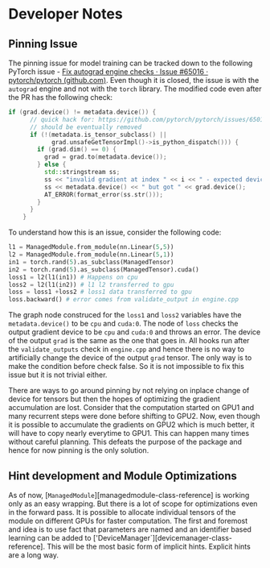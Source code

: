 # Developer Notes

## Pinning Issue

The pinning issue for model training can be tracked down to the following PyTorch issue - [Fix autograd engine checks · Issue #65016 · pytorch/pytorch (github.com)](https://github.com/pytorch/pytorch/issues/65016). Even though it is closed, the issue is with the `autograd` engine and not with the `torch` library. The modified code even after the PR has the following check:

```cpp
if (grad.device() != metadata.device()) {
      // quick hack for: https://github.com/pytorch/pytorch/issues/65016 but
      // should be eventually removed
      if (!(metadata.is_tensor_subclass() ||
            grad.unsafeGetTensorImpl()->is_python_dispatch())) {
        if (grad.dim() == 0) {
          grad = grad.to(metadata.device());
        } else {
          std::stringstream ss;
          ss << "invalid gradient at index " << i << " - expected device ";
          ss << metadata.device() << " but got " << grad.device();
          AT_ERROR(format_error(ss.str()));
        }
      }
    }
```

To understand how this is an issue, consider the following code:

```python
l1 = ManagedModule.from_module(nn.Linear(5,5))
l2 = ManagedModule.from_module(nn.Linear(5,1))
in1 = torch.rand(5).as_subclass(ManagedTensor)
in2 = torch.rand(5).as_subclass(ManagedTensor).cuda()
loss1 = l2(l1(in1)) # Happens on cpu
loss2 = l2(l1(in2)) # l1 l2 transferred to gpu
loss = loss1 +loss2 # loss1 data transferred to gpu
loss.backward() # error comes from validate_output in engine.cpp
```

The graph node construced for the `loss1` and `loss2` variables have the `metadata.device()` to be `cpu` and `cuda:0`. The node of `loss` checks the output gradient device to be `cpu` and `cuda:0` and throws an error. The device of the output `grad` is the same as the one that goes in. All hooks run after the `validate_outputs` check in `engine.cpp` and hence there is no way to artificially change the device of the output `grad` tensor. The only way is to make the condition before check false. So it is not impossible to fix this issue but it is not trivial either.

There are ways to go around pinning by not relying on inplace change of device for tensors but then the hopes of optimizing the gradient accumulation are lost. Consider that the computation started on GPU1 and many recurrent steps were done before shifting to GPU2. Now, even though it is possible to accumulate the gradients on GPU2 which is much better, it will have to copy nearly everytime to GPU1. This can happen many times without careful planning. This defeats the purpose of the package and hence for now pinning is the only solution.

## Hint development and Module Optimizations

As of now, [`ManagedModule`][managedmodule-class-reference] is working only as an easy wrapping. But there is a lot of scope for optimizations even in the forward pass. It is possible to allocate individual tensors of the module on different GPUs for faster computation. The first and foremost and idea is to use fact that parameters are named and an identifier based learning can be added to ['DeviceManager`][devicemanager-class-reference]. This will be the most basic form of implicit hints. Explicit hints are a long way.